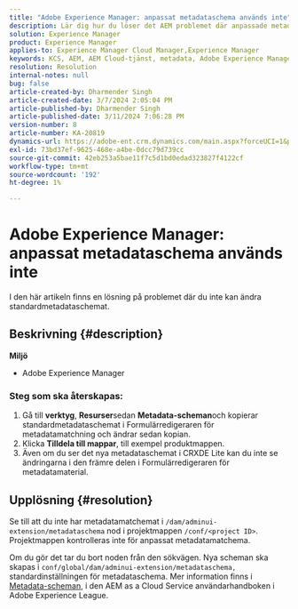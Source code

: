 ```yaml
---
title: "Adobe Experience Manager: anpassat metadataschema används inte"
description: Lär dig hur du löser det AEM problemet där anpassade metadataram inte används.
solution: Experience Manager
product: Experience Manager
applies-to: Experience Manager Cloud Manager,Experience Manager
keywords: KCS, AEM, AEM Cloud-tjänst, metadata, Adobe Experience Manager
resolution: Resolution
internal-notes: null
bug: false
article-created-by: Dharmender Singh
article-created-date: 3/7/2024 2:05:04 PM
article-published-by: Dharmender Singh
article-published-date: 3/11/2024 7:06:28 PM
version-number: 8
article-number: KA-20819
dynamics-url: https://adobe-ent.crm.dynamics.com/main.aspx?forceUCI=1&pagetype=entityrecord&etn=knowledgearticle&id=bb7df1aa-8bdc-ee11-904d-6045bd006d92
exl-id: 73bd37ef-9625-468e-a4be-0dcc79d739cc
source-git-commit: 42eb253a5bae11f7c5d1bd0edad323827f4122cf
workflow-type: tm+mt
source-wordcount: '192'
ht-degree: 1%

---
```


# Adobe Experience Manager: anpassat metadataschema används inte


I den här artikeln finns en lösning på problemet där du inte kan ändra standardmetadataschemat.

## Beskrivning {#description}


<b>Miljö</b>

- Adobe Experience Manager


### <b>Steg som ska återskapas:</b>

1. Gå till <b>verktyg</b>, <b>Resurser</b>sedan <b>Metadata-scheman</b>och kopierar standardmetadataschemat i Formulärredigeraren för metadatamatchning och ändrar sedan kopian.
2. Klicka <b>Tilldela till mappar</b>, till exempel produktmappen.
3. Även om du ser det nya metadataschemat i CRXDE Lite kan du inte se ändringarna i den främre delen i Formulärredigeraren för metadatamaterial.



## Upplösning {#resolution}


Se till att du inte har metadatamatchemat i `/dam/adminui-extension/metadataschema` nod i projektmappen `/conf/<project ID>`. Projektmappen kontrolleras inte för anpassat metadatamatchema.

Om du gör det tar du bort noden från den sökvägen. Nya scheman ska skapas i `conf/global/dam/adminui-extension/metadataschema,` standardinställningen för metadataschema. Mer information finns i [Metadata-scheman](https://experienceleague.adobe.com/docs/experience-manager-cloud-service/content/assets/manage/metadata-schemas.html), i den AEM as a Cloud Service användarhandboken i Adobe Experience League.
